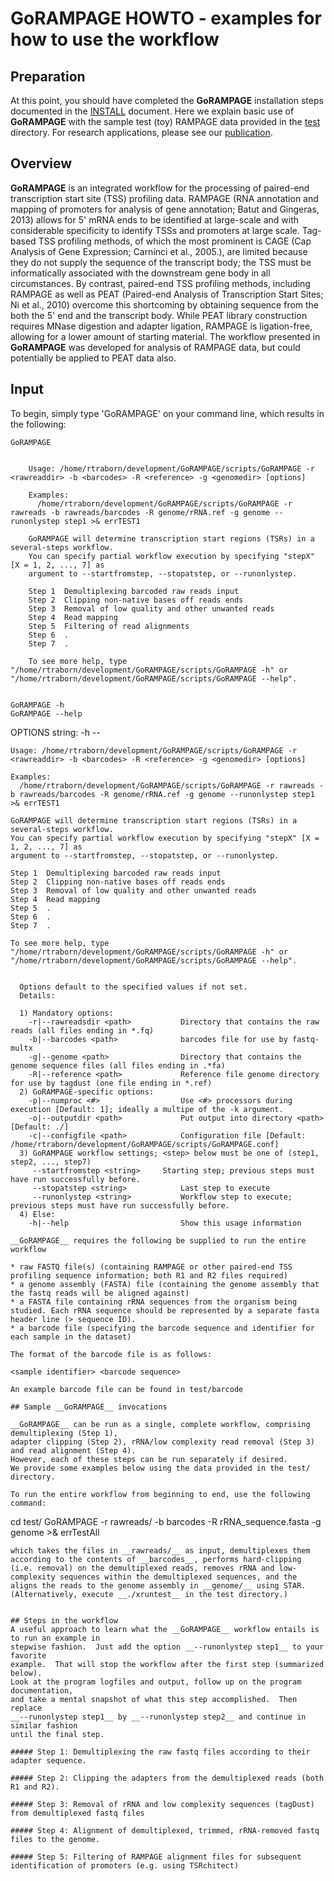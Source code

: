# GoRAMPAGE HOWTO - examples for how to use the workflow

## Preparation

At this point, you should have completed the __GoRAMPAGE__ installation steps
documented in the [INSTALL](./INSTALL.md) document. Here we explain basic use of
__GoRAMPAGE__ with the sample test (toy) RAMPAGE data provided in the [test](../test)
directory. For research applications, please see our [publication](http://brendelgroup.org/).

## Overview
__GoRAMPAGE__ is an integrated workflow for the processing of paired-end transcription start site (TSS) profiling data.
RAMPAGE (RNA annotation and mapping of promoters for analysis of gene annotation; Batut and Gingeras, 2013) allows for
5' mRNA ends to be identified at large-scale and with considerable specificity to identify TSSs and promoters at large scale.
Tag-based TSS profiling methods, of which the most prominent is CAGE (Cap Analysis of Gene Expression; Carninci et al., 2005.),
are limited because they do not supply the sequence of the transcript body; the TSS must be informatically associated with the downstream
gene body in all circumstances. By contrast, paired-end TSS profiling methods, including RAMPAGE as well as PEAT (Paired-end Analysis of
Transcription Start Sites; Ni et al., 2010) overcome this shortcoming by obtaining sequence from the both the 5' end and the transcript body.
While PEAT library construction requires MNase digestion and adapter ligation, RAMPAGE is ligation-free, allowing for a lower amount of starting
material. The workflow presented in __GoRAMPAGE__ was developed for analysis of RAMPAGE data, but could potentially be applied to PEAT data also.

## Input
To begin, simply type 'GoRAMPAGE' on your command line, which results in the following:

```
GoRAMPAGE


    Usage: /home/rtraborn/development/GoRAMPAGE/scripts/GoRAMPAGE -r <rawreaddir> -b <barcodes> -R <reference> -g <genomedir> [options]

    Examples:
      /home/rtraborn/development/GoRAMPAGE/scripts/GoRAMPAGE -r rawreads -b rawreads/barcodes -R genome/rRNA.ref -g genome --runonlystep step1 >& errTEST1

    GoRAMPAGE will determine transcription start regions (TSRs) in a several-steps workflow.
    You can specify partial workflow execution by specifying "stepX" [X = 1, 2, ..., 7] as
    argument to --startfromstep, --stopatstep, or --runonlystep.

    Step 1  Demultiplexing barcoded raw reads input
    Step 2  Clipping non-native bases off reads ends
    Step 3  Removal of low quality and other unwanted reads
    Step 4  Read mapping
    Step 5  Filtering of read alignments
    Step 6  .
    Step 7  .

    To see more help, type "/home/rtraborn/development/GoRAMPAGE/scripts/GoRAMPAGE -h" or "/home/rtraborn/development/GoRAMPAGE/scripts/GoRAMPAGE --help".
  

GoRAMPAGE -h
GoRAMPAGE --help
```
OPTIONS string:
-h --


    Usage: /home/rtraborn/development/GoRAMPAGE/scripts/GoRAMPAGE -r <rawreaddir> -b <barcodes> -R <reference> -g <genomedir> [options]

    Examples:
      /home/rtraborn/development/GoRAMPAGE/scripts/GoRAMPAGE -r rawreads -b rawreads/barcodes -R genome/rRNA.ref -g genome --runonlystep step1 >& errTEST1

    GoRAMPAGE will determine transcription start regions (TSRs) in a several-steps workflow.
    You can specify partial workflow execution by specifying "stepX" [X = 1, 2, ..., 7] as
    argument to --startfromstep, --stopatstep, or --runonlystep.

    Step 1  Demultiplexing barcoded raw reads input
    Step 2  Clipping non-native bases off reads ends
    Step 3  Removal of low quality and other unwanted reads
    Step 4  Read mapping
    Step 5  .
    Step 6  .
    Step 7  .

    To see more help, type "/home/rtraborn/development/GoRAMPAGE/scripts/GoRAMPAGE -h" or "/home/rtraborn/development/GoRAMPAGE/scripts/GoRAMPAGE --help".
  

      Options default to the specified values if not set.
      Details:

      1) Mandatory options:
        -r|--rawreadsdir <path>           Directory that contains the raw reads (all files ending in *.fq)
        -b|--barcodes <path>              barcodes file for use by fastq-multx
        -g|--genome <path>                Directory that contains the genome sequence files (all files ending in .*fa)
        -R|--reference <path>             Reference file genome directory for use by tagdust (one file ending in *.ref)                  
      2) GoRAMPAGE-specific options:
        -p|--numproc <#>                  Use <#> processors during execution [Default: 1]; ideally a multipe of the -k argument.
        -o|--outputdir <path>             Put output into directory <path> [Default: ./]
        -c|--configfile <path>            Configuration file [Default: /home/rtraborn/development/GoRAMPAGE/scripts/GoRAMPAGE.conf]
      3) GoRAMPAGE workflow settings; <step> below must be one of (step1, step2, ..., step7)
         --startfromstep <string>	  Starting step; previous steps must have run successfully before.
         --stopatstep <string>            Last step to execute
         --runonlystep <string>           Workflow step to execute; previous steps must have run successfully before.
      4) Else:
        -h|--help                         Show this usage information
    
```
__GoRAMPAGE__ requires the following be supplied to run the entire workflow

* raw FASTQ file(s) (containing RAMPAGE or other paired-end TSS profiling sequence information; both R1 and R2 files required)
* a genome assembly (FASTA) file (containing the genome assembly that the fastq reads will be aligned against)
* a FASTA file containing rRNA sequences from the organism being studied. Each rRNA sequence should be represented by a separate fasta header line (> sequence ID). 
* a barcode file (specifying the barcode sequence and identifier for each sample in the dataset)

The format of the barcode file is as follows:

<sample identifier> <barcode sequence>

An example barcode file can be found in test/barcode

## Sample __GoRAMPAGE__ invocations

__GoRAMPAGE__ can be run as a single, complete workflow, comprising demultiplexing (Step 1),
adapter clipping (Step 2), rRNA/low complexity read removal (Step 3) and read alignment (Step 4).
However, each of these steps can be run separately if desired.
We provide some examples below using the data provided in the test/ directory.

To run the entire workflow from beginning to end, use the following command:
```
cd test/
GoRAMPAGE -r rawreads/ -b barcodes -R rRNA_sequence.fasta -g genome >& errTestAll
```
which takes the files in __rawreads/__ as input, demultiplexes them according to the contents of __barcodes__, performs hard-clipping (i.e. removal) on the demultiplexed reads, removes rRNA and low-complexity sequences within the demultiplexed sequences, and the aligns the reads to the genome assembly in __genome/__ using STAR.
(Alternatively, execute __./xruntest__ in the test directory.)


## Steps in the workflow
A useful approach to learn what the __GoRAMPAGE__ workflow entails is to run an example in
stepwise fashion.  Just add the option __--runonlystep step1__ to your favorite
example.  That will stop the workflow after the first step (summarized below).
Look at the program logfiles and output, follow up on the program documentation,
and take a mental snapshot of what this step accomplished.  Then replace
__--runonlystep step1__ by __--runonlystep step2__ and continue in similar fashion
until the final step.

##### Step 1: Demultiplexing the raw fastq files according to their adapter sequence.

##### Step 2: Clipping the adapters from the demultiplexed reads (both R1 and R2). 

##### Step 3: Removal of rRNA and low complexity sequences (tagDust) from demultiplexed fastq files

##### Step 4: Alignment of demultiplexed, trimmed, rRNA-removed fastq files to the genome.

##### Step 5: Filtering of RAMPAGE alignment files for subsequent identification of promoters (e.g. using TSRchitect)

